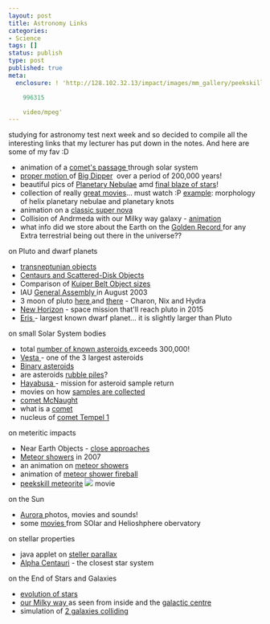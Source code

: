 ```yaml
---
layout: post
title: Astronomy Links
categories:
- Science
tags: []
status: publish
type: post
published: true
meta:
  enclosure: ! 'http://128.102.32.13/impact/images/mm_gallery/peekskill_mpg.mpeg

    996315

    video/mpeg'
---
```

studying for astronomy test next week and so decided to compile all the interesting links that my lecturer has put down in the notes. And here are some of my fav :D

- animation of a [comet's passage ](http://www.classzone.com/books/earth_science/terc/content/visualizations/es2706/es2706page01.cfm?chapter_no=visualization)through solar system
- [proper motion ](http://www-astronomy.mps.ohio-state.edu/~pogge/Ast162/Movies/uma.gif)of [Big Dipper](http://www-astronomy.mps.ohio-state.edu/~pogge/Ast162/Movies/proper.html)  over a period of 200,000 years!
- beautiful pics of [Planetary Nebulae](http://hubblesite.org/newscenter/archive/releases/nebula/planetary) amd [final blaze of stars](http://hubblesite.org/newscenter/archive/releases/1997/38/image)!
- collection of really [great movies](http://hubblesite.org/newscenter/archive/releases/index/172/)... must watch :P [example](http://hubblesite.org/newscenter/archive/releases/2003/11/video/a): morphology of helix planetary nebulae and planetary knots
- animation on a [classic super nova](http://www.nasa.gov/mpg/69478main_classic_supernova.mpg)
- Collision of Andrmeda with our Milky way galaxy - [animation](http://imgsrc.hubblesite.org/hu/db/1997/34/videos/c/formats/low_quicktime.mov)
- what info did we store about the Earth on the [Golden Record ](http://voyager.jpl.nasa.gov/spacecraft/goldenrec1.html)for any Extra terrestrial being out there in the universe??

on Pluto and dwarf planets
- [transneptunian objects](http://cfa-www.harvard.edu/cfa/ps/lists/TNOs.html)
- [Centaurs and Scattered-Disk Objects](http://cfa-www.harvard.edu/iau/lists/Centaurs.html)
- Comparison of [Kuiper Belt Object sizes](http://hubblesite.org/newscenter/archive/releases/2006/16/image/d/format/web_print/)
- IAU [General Assembly ](http://www.iau.org/iau0603.414.0.html)in August 2003
- 3 moon of pluto [here ](http://antwrp.gsfc.nasa.gov/apod/ap051103.html)and [there](http://antwrp.gsfc.nasa.gov/apod/ap060624.html) - Charon, Nix and Hydra
- [New Horizon](http://pluto.jhuapl.edu/) - space mission that'll reach pluto in 2015
- [Eris ](http://www.gps.caltech.edu/~mbrown/planetlila/)- largest known dwarf planet... it is slightly larger than Pluto

on small Solar System bodies
- total [number of known asteroids ](http://cfa-www.harvard.edu/iau/lists/ArchiveStatistics.html)exceeds 300,000!
- [Vesta ](http://neo.jpl.nasa.gov/images/vesta.html)- one of the 3 largest asteroids
- [Binary asteroids](http://antwrp.gsfc.nasa.gov/apod/ap001101.html)
- are asteroids [rubble piles](http://www.ips.gov.au/IPSHosted/neo/info/notes/rubble.htm)?
- [Hayabusa ](http://www.ips.gov.au/IPSHosted/neo/info/notes/rubble.htm)- mission for asteroid sample return
- movies on how [samples are collected](http://www.astro.mech.tohoku.ac.jp/hayabusa/page1_english.htm#touchdown-movie)
- [comet McNaught](http://antwrp.gsfc.nasa.gov/apod/ap070118.html)
- what is a [comet](http://sci.esa.int/science-e/www/object/index.cfm?fobjectid=2396)
- nucleus of [comet Tempel 1](http://antwrp.gsfc.nasa.gov/apod/ap050915.html)

on meteritic impacts
- Near Earth Objects - [close approaches](http://neo.jpl.nasa.gov/ca/)
- [Meteor showers](http://skytonight.com/observing/objects/meteors/5083801.html) in 2007
- an animation on [meteor showers](http://www.classzone.com/books/earth_science/terc/content/visualizations/es2707/es2707page01.cfm?chapter_no=visualization)
- animation of [meteor shower fireball](http://antwrp.gsfc.nasa.gov/apod/ap050812.html)
- [peekskill meteorite](http://128.102.32.13/impact/images/mm_gallery/peekskill_mpg.mpeg) ![](http://i29.photobucket.com/albums/c273/sweska/winmicon.jpg) movie

on the Sun
- [Aurora ](http://www.exploratorium.edu/auroras/photography.html)photos, movies and sounds!
- some [movies ](http://sohowww.nascom.nasa.gov/gallery/Movies/animations.html)from SOlar and Helioshphere obervatory

on stellar properties
- java applet on [ steller parallax](http://instruct1.cit.cornell.edu/courses/astro101/java/parallax/parallax.html)
- [Alpha Centauri](http://antwrp.gsfc.nasa.gov/apod/ap030323.html) - the closest star system

on the End of Stars and Galaxies
- [evolution of stars](http://www-astronomy.mps.ohio-state.edu/~pogge/Ast162/Movies/proper.html)
- [our Milky way ](http://www.davidmalin.com/fujii/source/af3-21_72.html)as seen from inside and the [galactic centre](http://antwrp.gsfc.nasa.gov/apod/ap011229.html)
- simulation of [ 2 galaxies colliding](http://hubblesite.org/newscenter/archive/releases/2002/09/video/a)
